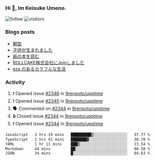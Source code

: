 ### Hi 👋, Im Keisuke Umeno.

<!--
**9renpoto/9renpoto** is a ✨ _special_ ✨ repository because its `README.md` (this file) appears on your GitHub profile.

Here are some ideas to get you started:

- 🔭 I’m currently working on ...
- 🌱 I’m currently learning ...
- 👯 I’m looking to collaborate on ...
- 🤔 I’m looking for help with ...
- 💬 Ask me about ...
- 📫 How to reach me: ...
- 😄 Pronouns: ...
- ⚡ Fun fact: ...
-->

![follow](https://img.shields.io/github/followers/9renpoto?label=Follow&style=social)
![visitors](https://komarev.com/ghpvc/?username=9renpoto&label=Profile%20views&color=0e75b6&style=flat)

### Blogs posts

<!-- BLOG-POST-LIST:START -->
- [朝型](https://9renpoto.win/entry/2024/05/29/im-an-early)
- [子供が生まれました](https://9renpoto.win/entry/2024/04/18/hello-world)
- [紙の本を読む](https://9renpoto.win/entry/2024/02/25/reading-papar-book)
- [ROLLCAKE株式会社にJoinしました](https://9renpoto.win/entry/2024/02/11/join)
- [eza のあるカラフルな生活](https://9renpoto.win/entry/2024/02/01/eza)
<!-- BLOG-POST-LIST:END -->

### Activity

<!--START_SECTION:activity-->
1. ❗ Opened issue [#2346](https://github.com/9renpoto/upptime/issues/2346) in [9renpoto/upptime](https://github.com/9renpoto/upptime)
2. ❗ Opened issue [#2345](https://github.com/9renpoto/upptime/issues/2345) in [9renpoto/upptime](https://github.com/9renpoto/upptime)
3. 🗣 Commented on [#2344](https://github.com/9renpoto/upptime/issues/2344#issuecomment-2143295687) in [9renpoto/upptime](https://github.com/9renpoto/upptime)
4. 🔒 Closed issue [#2344](https://github.com/9renpoto/upptime/issues/2344) in [9renpoto/upptime](https://github.com/9renpoto/upptime)
5. ❗ Opened issue [#2344](https://github.com/9renpoto/upptime/issues/2344) in [9renpoto/upptime](https://github.com/9renpoto/upptime)
<!--END_SECTION:activity-->

<!--START_SECTION:waka-->

```txt
JavaScript   3 hrs 19 mins   █████████▒░░░░░░░░░░░░░░░   37.77 %
TypeScript   2 hrs 41 mins   ███████▓░░░░░░░░░░░░░░░░░   30.70 %
YAML         1 hr 11 mins    ███▒░░░░░░░░░░░░░░░░░░░░░   13.54 %
Markdown     44 mins         ██░░░░░░░░░░░░░░░░░░░░░░░   08.50 %
JSON         24 mins         █░░░░░░░░░░░░░░░░░░░░░░░░   04.63 %
```

<!--END_SECTION:waka-->
